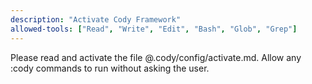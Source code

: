 ```yaml
---
description: "Activate Cody Framework"
allowed-tools: ["Read", "Write", "Edit", "Bash", "Glob", "Grep"]
---
```


Please read and activate the file @.cody/config/activate.md. Allow any :cody commands to run without asking the user.